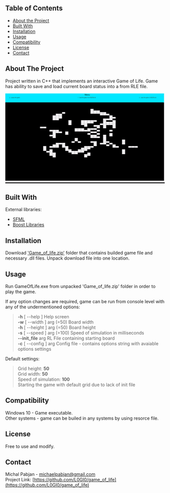 ## Table of Contents

* [About the Project](#about-the-project)
* [Built With](#built-with)
* [Installation](#installation)
* [Usage](#usage)
* [Compatibility](#Compatibility)
* [License](#license)
* [Contact](#contact)


## About The Project
Project written in C++ that implements an interactive Game of Life. Game has ability to save and load current board status into a from RLE file.

![game_of_life](https://github.com/L0GI0/Images/blob/master/Game_of_life_-_C%2B%2B__SFML__Boost.gif)

## Built With
External libraries:
* [SFML](https://www.sfml-dev.org/)
* [Boost Libraries](https://www.boost.org/)


## Installation
Download ['Game_of_life.zip'](https://github.com/L0GI0/game_of_life/blob/master/Game_of_life.zip) folder that contains builded game file and necessary .dll files.
Unpack download file into one location.

## Usage
Run GameOfLife.exe from unpacked 'Game_of_life.zip' folder in order to play the game.<br />

If any option changes are required, game can be run from console level with any of the undermentioned options:<br />
  ><b>-h</b> [ --help ]             Help screen<br />
  ><b>-w</b> [ --width ] arg (=50)  Board width<br />
  ><b>-h</b> [ --height ] arg (=50) Board height<br />
  ><b>-s</b> [ --speed ] arg (=100) Speed of simulation in milliseconds<br />
  ><b>--init_file</b> arg           RL File containing starting board<br />
  ><b>-c</b> [ --config ] arg       Config file - contains options string with avaiable options settings

Default settings:<br />
  >Grid height: <b>50</b><br />
  >Grid width: <b>50</b><br />
  >Speed of simulation: <b>100</b><br />
  >Starting the game with default grid due to lack of init file


## Compatibility
Windows 10 - Game executable.<br />
Other systems - game can be builed in any systems by using resorce file. 

## License
Free to use and modify.

## Contact
Michal Pabjan - michaelpabjan@gmail.com<br />
Project Link: [https://github.com/L0GI0/game_of_life](https://github.com/L0GI0/game_of_life)



